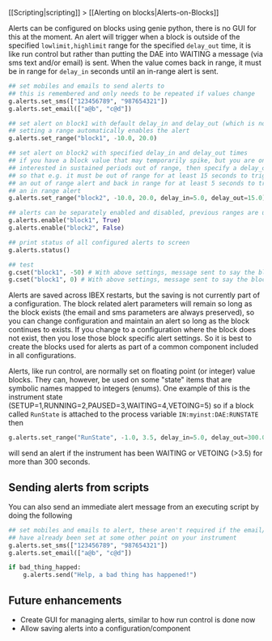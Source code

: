 [[Scripting|scripting]] > [[Alerting on blocks|Alerts-on-Blocks]]

Alerts can be configured on blocks using genie python, there is no GUI for this at the moment. An alert will trigger when a block is outside of the specified `lowlimit,highlimit` range for the specified `delay_out` time, it is like run control but rather than putting the DAE into WAITING a message (via sms text and/or email) is sent. When the value comes back in range, it must be in range for `delay_in` seconds until an in-range alert is sent. 
```python
## set mobiles and emails to send alerts to
## this is remembered and only needs to be repeated if values change 
g.alerts.set_sms(["123456789", "987654321"])
g.alerts.set_email(["a@b", "c@d"])

## set alert on block1 with default delay_in and delay_out (which is no delay)
## setting a range automatically enables the alert
g.alerts.set_range("block1", -10.0, 20.0)

## set alert on block2 with specified delay_in and delay_out times
## if you have a block value that may temporarily spike, but you are only
## interested in sustained periods out of range, then specify a delay_out
## so that e.g. it must be out of range for at least 15 seconds to trigger
## an out of range alert and back in range for at least 5 seconds to trigger
## an in range alert 
g.alerts.set_range("block2", -10.0, 20.0, delay_in=5.0, delay_out=15.0)

## alerts can be separately enabled and disabled, previous ranges are used
g.alerts.enable("block1", True)
g.alerts.enable("block2", False)

## print status of all configured alerts to screen
g.alerts.status()

## test
g.cset("block1", -50) # With above settings, message sent to say the block has gone out of range
g.cset("block1", 0) # With above settings, message sent to say the block has gone back in range
```
Alerts are saved across IBEX restarts, but the saving is not currently part of a configuration. The block related alert parameters will remain so long as the block exists (the email and sms parameters are always preserved), so you can change configuration and maintain an alert so long as the block continues to exists. If you change to a configuration where the block does not exist, then you lose those block specific alert settings. So it is best to create the blocks used for alerts as part of a common component included in all configurations.

Alerts, like run control, are normally set on floating point (or integer) value blocks. They can, however, be used on some "state" items that are symbolic names mapped to integers (enums). One example of this is the instrument state (SETUP=1,RUNNING=2,PAUSED=3,WAITING=4,VETOING=5) so if a block called `RunState` is attached to the process variable `IN:myinst:DAE:RUNSTATE` then
```python
g.alerts.set_range("RunState", -1.0, 3.5, delay_in=5.0, delay_out=300.0)
```   
will send an alert if the instrument has been WAITING or VETOING (>3.5) for more than 300 seconds.
 
## Sending alerts from scripts
You can also send an immediate alert message from an executing script by doing the following
```python
## set mobiles and emails to alert, these aren't required if the email/phone numbers
## have already been set at some other point on your instrument
g.alerts.set_sms(["123456789", "987654321"])
g.alerts.set_email(["a@b", "c@d"])

if bad_thing_happed:
    g.alerts.send("Help, a bad thing has happened!")
```

## Future enhancements
* Create GUI for managing alerts, similar to how run control is done now
* Allow saving alerts into a configuration/component
    